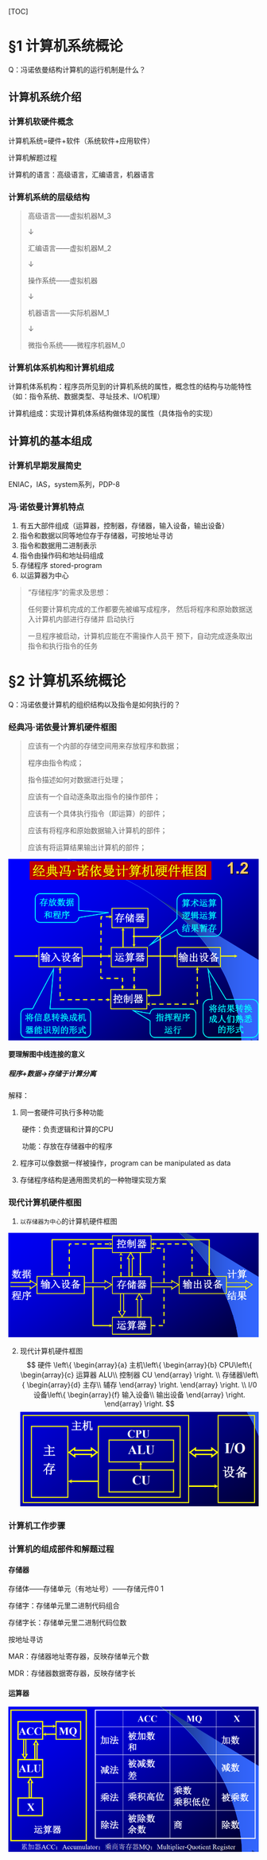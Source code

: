 

[TOC]

# §1 计算机系统概论

Q：冯诺依曼结构计算机的运行机制是什么？

## 计算机系统介绍

### 计算机软硬件概念

计算机系统=硬件+软件（系统软件+应用软件）

计算机解题过程

计算机的语言：高级语言，汇编语言，机器语言

### 计算机系统的层级结构

> 高级语言——虚拟机器M_3
>
> ↓
>
> 汇编语言——虚拟机器M_2
>
> ↓
>
> 操作系统——虚拟机器
>
> ↓
>
> 机器语言——实际机器M_1
>
> ↓
>
> 微指令系统——微程序机器M_0

### 计算机体系机构和计算机组成

计算机体系机构：程序员所见到的计算机系统的属性，概念性的结构与功能特性（如：指令系统、数据类型、寻址技术、I/O机理）

计算机组成：实现计算机体系结构做体现的属性（具体指令的实现）

## 计算机的基本组成

### 计算机早期发展简史

ENIAC，IAS，system系列，PDP-8

### 冯·诺依曼计算机特点

1. 有五大部件组成（运算器，控制器，存储器，输入设备，输出设备）
2. 指令和数据以同等地位存于存储器，可按地址寻访
3. 指令和数据用二进制表示
4. 指令由操作码和地址码组成
5. 存储程序 stored-program
6. 以运算器为中心

> “存储程序”的需求及思想：
>
> 任何要计算机完成的工作都要先被编写成程序，
> 然后将程序和原始数据送入计算机内部进行存储并
> 启动执行
>
> 一旦程序被启动，计算机应能在不需操作人员干
> 预下，自动完成逐条取出指令和执行指令的任务

# §2 计算机系统概论

Q：冯诺依曼计算机的组织结构以及指令是如何执行的？

### 经典冯·诺依曼计算机硬件框图

>应该有一个内部的存储空间用来存放程序和数据；
>
>程序由指令构成；
>
>指令描述如何对数据进行处理；
>
>应该有一个自动逐条取出指令的操作部件；
>
>应该有一个具体执行指令（即运算）的部件；
>
>应该有将程序和原始数据输入计算机的部件；
>
> 应该有将运算结果输出计算机的部件；

![image-20210315091516627](https://github.com/xxx1766/COD/blob/main/%E7%AC%AC%E4%B8%80%E5%91%A8/image-20210315091516627.png)

**要理解图中线连接的意义**

##### 程序+数据→存储于计算分离

解释：

1. 同一套硬件可执行多种功能

   ​	硬件：负责逻辑和计算的CPU

   ​	功能：存放在存储器中的程序

2. 程序可以像数据一样被操作，program can be manipulated as data

3. 存储程序结构是通用图灵机的一种物理实现方案

### 现代计算机硬件框图

1. `以存储器为中心`的计算机硬件框图

![image-20210315092136904](https://github.com/xxx1766/COD/blob/main/%E7%AC%AC%E4%B8%80%E5%91%A8/image-20210315092136904.png)

2. 现代计算机硬件框图
   $$
   硬件 \left\{
   	\begin{array}{a}
   	主机\left\{
   		\begin{array}{b}
   		CPU\left\{
   			\begin{array}{c}
   			运算器 ALU\\
   			控制器 CU
   			\end{array}
   		\right.
   		\\
   		存储器\left\{
   			\begin{array}{d}
   			主存\\
   			辅存
   			\end{array}
   		\right.
   		\end{array}
   	\right.
   	\\
   	I/0设备\left\{
   			\begin{array}{f}
   			输入设备\\
   			输出设备
   			\end{array}
   		\right.
   	\end{array}
   \right.
   $$
   ![image-20210315093543936](https://github.com/xxx1766/COD/blob/main/%E7%AC%AC%E4%B8%80%E5%91%A8/image-20210315093543936.png)

### 计算机工作步骤

### 计算机的组成部件和解题过程

#### 存储器

存储体——存储单元（有地址号）——存储元件0 1

存储字：存储单元里二进制代码组合

存储字长：存储单元里二进制代码位数

按地址寻访

MAR：存储器地址寄存器，反映存储单元个数

MDR：存储器数据寄存器，反映存储字长

#### 运算器

![image-20210315094033532](https://github.com/xxx1766/COD/blob/main/%E7%AC%AC%E4%B8%80%E5%91%A8/image-20210315094033532.png)
